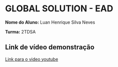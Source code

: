 # GLOBAL SOLUTION - EAD

**Nome do Aluno:**  Luan Henrique Silva Neves

**Turma:** 2TDSA



## Link de vídeo demonstração

[Link para o video youtube](https://youtu.be/2UJiSJvZvc0)


